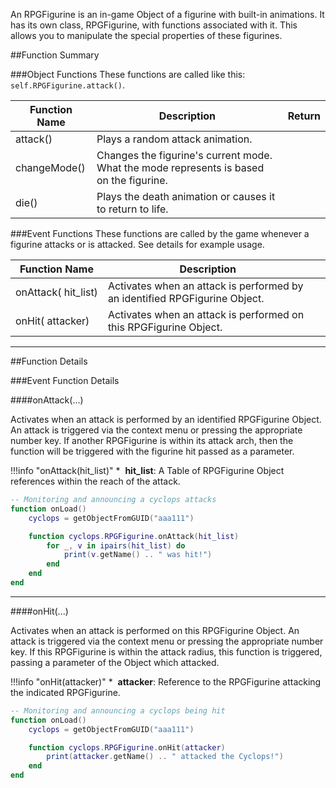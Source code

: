 An RPGFigurine is an in-game Object of a figurine with built-in animations. It has its own class, RPGFigurine, with functions associated with it. This allows you to manipulate the special properties of these figurines.

##Function Summary

###Object Functions
These functions are called like this: `self.RPGFigurine.attack()`.

Function Name | Description | Return
-- | -- | --
<a class="anchor" id="attack"></a>attack() | Plays a random attack animation. | [<span class="ret boo"></span>](types)
<a class="anchor" id="changemode"></a>changeMode() | Changes the figurine's current mode. What the mode represents is based on the figurine. | [<span class="ret boo"></span>](types)
<a class="anchor" id="die"></a>die() | Plays the death animation or causes it to return to life. | [<span class="ret boo"></span>](types)

###Event Functions
These functions are called by the game whenever a figurine attacks or is attacked. See details for example usage.

Function Name | Description | &nbsp;
-- | -- | --:
onAttack([<span class="tag tab"></span>](types)&nbsp;hit_list) | Activates when an attack is performed by an identified RPGFigurine Object. | [<span class="i"></span>](#onattack)
onHit([<span class="tag obj"></span>](types)&nbsp;attacker) | Activates when an attack is performed on this RPGFigurine Object. | [<span class="i"></span>](#onattack)





---

##Function Details

###Event Function Details

####onAttack(...)

Activates when an attack is performed by an identified RPGFigurine Object. An attack is triggered via the context menu or pressing the appropriate number key. If another RPGFigurine is within its attack arch, then the function will be triggered with the figurine hit passed as a parameter.

!!!info "onAttack(hit_list)"
    * [<span class="tag tab"></span>](types)&nbsp;**hit_list**: A Table of RPGFigurine Object references within the reach of the attack.

``` Lua
-- Monitoring and announcing a cyclops attacks
function onLoad()
    cyclops = getObjectFromGUID("aaa111")

    function cyclops.RPGFigurine.onAttack(hit_list)
        for _, v in ipairs(hit_list) do
            print(v.getName() .. " was hit!")
        end
    end
end
```

---


####onHit(...)

Activates when an attack is performed on this RPGFigurine Object. An attack is triggered via the context menu or pressing the appropriate number key. If this RPGFigurine is within the attack radius, this function is triggered, passing a parameter of the Object which attacked.

!!!info "onHit(attacker)"
    * [<span class="tag obj"></span>](types)&nbsp;**attacker**: Reference to the RPGFigurine attacking the indicated RPGFigurine.

``` Lua
-- Monitoring and announcing a cyclops being hit
function onLoad()
    cyclops = getObjectFromGUID("aaa111")

    function cyclops.RPGFigurine.onHit(attacker)
        print(attacker.getName() .. " attacked the Cyclops!")
    end
end
```
